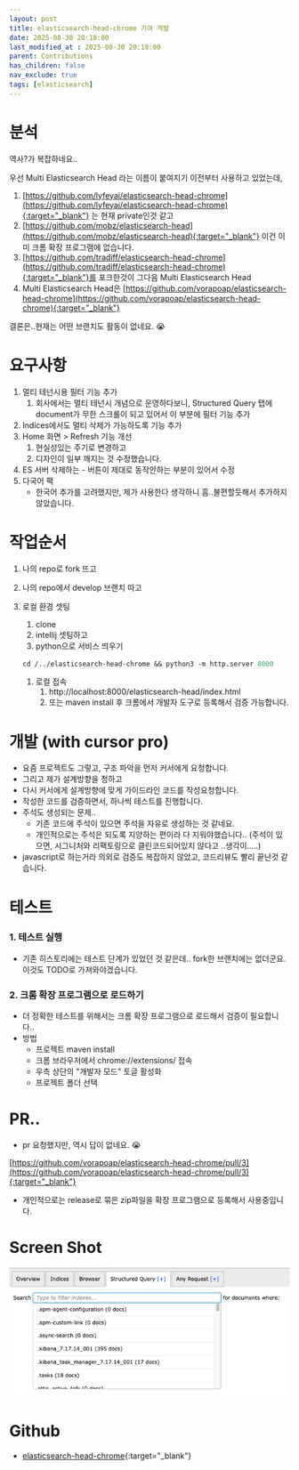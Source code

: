```yaml
---
layout: post
title: elasticsearch-head-chrome 기여 개발
date: 2025-08-30 20:18:00
last_modified_at : 2025-08-30 20:18:00
parent: Contributions
has_children: false
nav_exclude: true
tags: [elasticsearch]
---
```


# 분석

역사?가 복잡하네요..

우선 Multi Elasticsearch Head 라는 이름이 붙여지기 이전부터 사용하고 있었는데,  

1. [https://github.com/lyfeyaj/elasticsearch-head-chrome](https://github.com/lyfeyaj/elasticsearch-head-chrome){:target="_blank"} 는 현재 private인것 같고
2. [https://github.com/mobz/elasticsearch-head](https://github.com/mobz/elasticsearch-head){:target="_blank"} 이건 이미 크롬 확장 프로그램에 없습니다.
3. [https://github.com/tradiff/elasticsearch-head-chrome](https://github.com/tradiff/elasticsearch-head-chrome){:target="_blank"}를 포크한것이 그다음 Multi Elasticsearch Head
4. Multi Elasticsearch Head은 [https://github.com/vorapoap/elasticsearch-head-chrome](https://github.com/vorapoap/elasticsearch-head-chrome){:target="_blank"}

결론은..현재는 어떤 브랜치도 활동이 없네요. 😭

# 요구사항

1. 멀티 테넌시용 필터 기능 추가
    1. 회사에서는 멀티 테넌시 개념으로 운영하다보니, Structured Query 탭에 document가 무한 스크롤이 되고 있어서 이 부분에 필터 기능 추가
2. Indices에서도 멀티 삭제가 가능하도록 기능 추가
3. Home 화면 > Refresh 기능 개선
    1. 현실성있는 주기로 변경하고
    2. 디자인이 일부 깨지는 것 수정했습니다.
4. ES 서버 삭제하는 - 버튼이 제대로 동작안하는 부분이 있어서 수정
5. 다국어 팩
    - 한국어 추가를 고려했지만, 제가 사용한다 생각하니 흠..불편할듯해서 추가하지 않았습니다.

# 작업순서

1. 나의 repo로 fork 뜨고
2. 나의 repo에서 develop 브랜치 따고
3. 로컬 환경 셋팅
    1. clone
    2. intellij 셋팅하고
    3. python으로 서비스 띄우기
    
    ```prolog
    cd /../elasticsearch-head-chrome && python3 -m http.server 8000
    ```
    
    1. 로컬 접속
        1. http://localhost:8000/elasticsearch-head/index.html
        2. 또는 maven install 후 크롬에서 개발자 도구로 등록해서 검증 가능합니다.

# 개발 (with cursor pro)

- 요즘 프로젝트도 그렇고, 구조 파악을 먼저 커서에게 요청합니다.
- 그리고 제가 설계방향을 정하고
- 다시 커서에게 설계방향에 맞게 가이드라인 코드를 작성요청합니다.
- 작성한 코드를 검증하면서, 하나씩 테스트를 진행합니다.
- 주석도 생성되는 문제..
    - 기존 코드에 주석이 있으면 주석을 자유로 생성하는 것 같네요.
    - 개인적으로는 주석은 되도록 지양하는 편이라 다 지워야했습니다.. (주석이 있으면, 시그니처와 리팩토링으로 클린코드되어있지 않다고 ..생각이…..)
- javascript로 하는거라 의외로 검증도 복잡하지 않았고, 코드리뷰도 빨리 끝난것 같습니다.

# 테스트

### 1. 테스트 실행

- 기존 히스토리에는 테스트 단계가 있었던 것 같은데.. fork한 브랜치에는 없더군요. 이것도 TODO로 가져와야겠습니다.

### 2. 크롬 확장 프로그램으로 로드하기

- 더 정확한 테스트를 위해서는 크롬 확장 프로그램으로 로드해서 검증이 필요합니다..
- 방법
    - 프로젝트 maven install
    - 크롬 브라우저에서 chrome://extensions/ 접속
    - 우측 상단의 "개발자 모드" 토글 활성화
    - 프로젝트 폴더 선택


# PR..

- pr 요청했지만, 역시 답이 없네요. 😭

[https://github.com/vorapoap/elasticsearch-head-chrome/pull/3](https://github.com/vorapoap/elasticsearch-head-chrome/pull/3){:target="_blank"}

- 개인적으로는 release로 묶은 zip파일을 확장 프로그램으로 등록해서 사용중입니다.

# Screen Shot

![elasticsearch-head-chrome_250830.png](./img/elasticsearch-head-chrome_250830.png)

# Github
- [elasticsearch-head-chrome](https://github.com/tnfhrnsss/elasticsearch-head-chrome){:target="_blank"}  